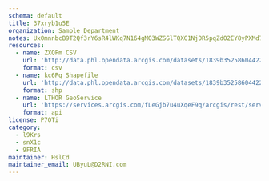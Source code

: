 ```yaml
---
schema: default
title: 37xryb1u5E 
organization: Sample Department 
notes: Ux0mnnbcB9T2Qf3rY6sR4lWKq7N164gMO3WZSGlTQXG1NjDR5pqZdO2EY8yPXMd7CLsfJ ekyaw ULSubvIEorehkvuVPKzAipF0 
resources:
  - name: ZXQFm CSV
    url: 'http://data.phl.opendata.arcgis.com/datasets/1839b35258604422b0b520cbb668df0d_0.csv'
    format: csv
  - name: kc6Pq Shapefile
    url: 'http://data.phl.opendata.arcgis.com/datasets/1839b35258604422b0b520cbb668df0d_0.zip'
    format: shp
  - name: LTHOR GeoService
    url: 'https://services.arcgis.com/fLeGjb7u4uXqeF9q/arcgis/rest/services/Air_Monitoring_Stations/FeatureServer/0/query'
    format: api
license: P7OTi 
category:
  - l9Krs 
  - snX1c 
  - 9FRIA 
maintainer: HslCd  
maintainer_email: UByuL@D2RNI.com
---
```

